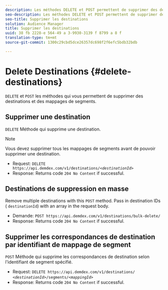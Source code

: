 ```yaml
---
description: Les méthodes DELETE et POST permettent de supprimer des destinations et des mappages de segments.
seo-description: Les méthodes DELETE et POST permettent de supprimer des destinations et des mappages de segments.
seo-title: Supprimer les destinations
solution: Audience Manager
title: Supprimer les destinations
uuid: 38 fb 2228-e 564-49 a 3-9930-3139 f 8799 a 8 f
translation-type: tm+mt
source-git-commit: 1300c29cbd5dce26357dc698f2f6efc5bdb32bdb

---
```



# Delete Destinations {#delete-destinations}

`DELETE` et `POST` les méthodes qui vous permettent de supprimer des destinations et des mappages de segments.

<!-- r_delete_destinations_all.xml -->

## Supprimer une destination

`DELETE` Méthode qui supprime une destination.

>[!NOTE]
>
>Vous devez supprimer tous les mappages de segments avant de pouvoir supprimer une destination.

* Request: `DELETE https://api.demdex.com/v1/destinations/`*`<destinationId>`*
* Response: Returns code `204 No Content` if successful.

## Destinations de suppression en masse

Remove multiple destinations with this `POST` method. Pass in destination IDs ( `destinationId`) with an array in the request body.

* Demande: `POST https://api.demdex.com/v1/destinations/bulk-delete/`
* Response: Returns code `204 No Content` if successful.

## Supprimer les correspondances de destination par identifiant de mappage de segment

`POST` Méthode qui supprime les correspondances de destination selon l'identifiant de segment spécifié.

* Request: `DELETE https://api.demdex.com/v1/destinations/` *`<destinationId>`*`/segments/`*`<mappingId>`*
* Response: Returns code `204 No Content` if successful.